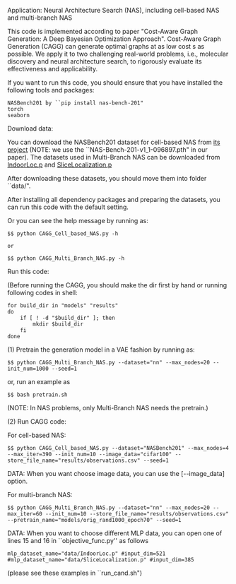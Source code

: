 Application: Neural Architecture Search (NAS), including cell-based NAS and  multi-branch NAS

This code is implemented according to paper "Cost-Aware Graph Generation: A Deep Bayesian Optimization Approach". Cost-Aware Graph Generation (CAGG) can generate optimal graphs at as low cost s
as possible.  We apply it to two challenging real-world problems, i.e., molecular discovery and neural architecture
search, to rigorously evaluate its effectiveness and applicability.

If you want to run this code, you should ensure that you have installed the following tools and packages:

    NASBench201 by ``pip install nas-bench-201"
    torch
    seaborn

Download data:

You can download the NASBench201 dataset for cell-based NAS from [its project](https://github.com/D-X-Y/NAS-Bench-201) (NOTE: we use the ``NAS-Bench-201-v1_1-096897.pth" in our paper).
    The datasets used in Multi-Branch NAS can be downloaded from [IndoorLoc.p](https://drive.google.com/open?id=1FEXzEvyRGNFm9GP-v4hEnJrJtTCLVJo1) and [SliceLocalization.p](https://drive.google.com/open?id=1T_FXqwIWt-AxZBiwCmWSIIJs4oTZqqWw)
    
After downloading these datasets, you should move them into folder ``data/".
    
After installing all dependency packages and preparing the datasets, you can run this code with the default setting.

Or you can see the help message by running as:
    
    $$ python CAGG_Cell_based_NAS.py -h
    
    or
    
    $$ python CAGG_Multi_Branch_NAS.py -h

Run this code:

(Before running the CAGG, you should make the dir first by hand or running following codes in shell:

    for build_dir in "models" "results"
    do
        if [ ! -d "$build_dir" ]; then
            mkdir $build_dir
        fi
    done

(1) Pretrain the generation model in a VAE fashion by running as:

    $$ python CAGG_Multi_Branch_NAS.py --dataset="nn" --max_nodes=20 --init_num=1000 --seed=1
    
or, run an example as

    $$ bash pretrain.sh
    
(NOTE: In NAS problems, only Multi-Branch NAS needs the pretrain.)
    
(2) Run CAGG code: 

For cell-based NAS:

    $$ python CAGG_Cell_based_NAS.py --dataset="NASBench201" --max_nodes=4 --max_iter=390 --init_num=10 --image_data="cifar100" --store_file_name="results/observations.csv" --seed=1

DATA: When you want choose image data, you can use the [--image_data] option.

For multi-branch NAS:
    
    $$ python CAGG_Multi_Branch_NAS.py --dataset="nn" --max_nodes=20 --max_iter=60 --init_num=10 --store_file_name="results/observations.csv" --pretrain_name="models/orig_rand1000_epoch70" --seed=1
    
DATA: When you want to choose different MLP data, you can open one of lines 15 and 16 in ``objective_func.py'' as follows

    mlp_dataset_name="data/IndoorLoc.p" #input_dim=521
    #mlp_dataset_name="data/SliceLocalization.p" #input_dim=385

(please see these examples in ``run_cand.sh")



